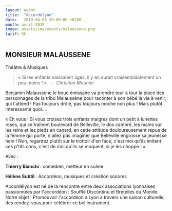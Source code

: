 ```yaml
---
layout: event
title:  "Accordélyon"
date:   2019-04-03 20:00:00 +0200
month: avril-2019
image: assets/img/events/malaussene.png
tarif: 5€
---
```


## MONSIEUR MALAUSSENE  

Théâtre & Musiques

> « Si les enfants naissaient âgés, il y en aurait vraisemblablement un peu moins ! »  &nbsp; - &nbsp; *Christian Mounier*


Benjamin Malaussène le bouc émissaire va prendre tour à tour la place des personnages de la tribu Malaussène pour raconter à son bébé la vie à venir, qui l'attend ! Pas toujours drôle, pas toujours moche non plus ! Mais plutôt intéressante quoi....


« Eh vous ! Si vous croisez trois enfants maigres dont un petit à lunettes roses, qui se traînent boulevard de Belleville, le dos cambré, les mains sur les reins et les pieds en canard, en cette attitude douloureusement repue de la femme qui porte, n'allez pas imaginer que Belleville engrosse sa jeunesse hein ! Non, regardez plutôt sur le trottoir d'en face, c'est moi qu'ils imitent ces p'tits cons, c'est de moi qu'ils se moquent, si je les choppe ! »


Avec :

**Thierry Bianchi** : comédien, metteur en scène

**Hélène Subtil** : Accordéon, musiques et création sonores



Accordélyon est né de la rencontre entre deux associations lyonnaises passionnées par l'accordéon : Souffle Discontinu et Bretelles du Monde. Notre objet : Promouvoir l'accordéon à Lyon à travers une saison culturelle, des rendez-vous pour célébrer ce bel instrument. 
